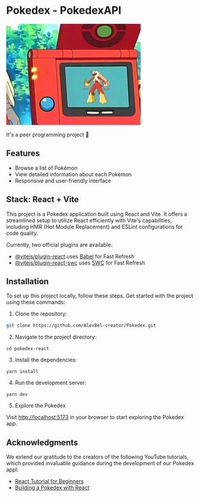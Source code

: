 # Pokedex - PokedexAPI

![Thumbnail](./pokedex-react/src/assets/Thumbnail.jpg)


It's a peer programming project 👥


## Features

- Browse a list of Pokémon
- View detailed information about each Pokémon
- Responsive and user-friendly interface


## Stack: React + Vite 

This project is a Pokedex application built using React and Vite. It offers a streamlined setup to utilize React efficiently with Vite's capabilities, including HMR (Hot Module Replacement) and ESLint configurations for code quality.

Currently, two official plugins are available:

- [@vitejs/plugin-react](https://github.com/vitejs/vite-plugin-react/blob/main/packages/plugin-react/README.md) uses [Babel](https://babeljs.io/) for Fast Refresh
- [@vitejs/plugin-react-swc](https://github.com/vitejs/vite-plugin-react-swc) uses [SWC](https://swc.rs/) for Fast Refresh

## Installation

To set up this project locally, follow these steps. 
Get started with the project using these commands:

1. Clone the repository:

```bash
git clone https://github.com/AlexBel-creator/Pokedex.git
```

2. Navigate to the project directory:

```
cd pokedex-react
```

3. Install the dependencies:

```
yarn install
```

4. Run the development server:

```
yarn dev
```

5. Explore the Pokedex

Visit [http://localhost:5173](http://localhost:5173) in your browser to start exploring the Pokedex app.


## Acknowledgments

We extend our gratitude to the creators of the following YouTube tutorials, which provided invaluable guidance during the development of our Pokedex appl:

- [React Tutorial for Beginners](https://youtube.com/watch?v=Wwui9y0Ve6A)
- [Building a Pokedex with React](https://www.youtube.com/watch?v=Iz5iNOMCIjY)
